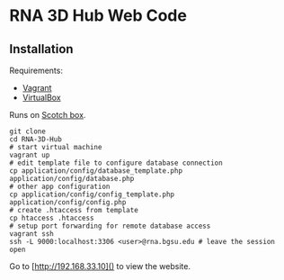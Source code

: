 # RNA 3D Hub Web Code

## Installation

Requirements:

* [Vagrant](https://www.vagrantup.com/)
* [VirtualBox](http://www.virtualbox.org/)

Runs on [Scotch box](https://github.com/scotch-io/scotch-box).

```
git clone 
cd RNA-3D-Hub
# start virtual machine
vagrant up
# edit template file to configure database connection
cp application/config/database_template.php application/config/database.php
# other app configuration
cp application/config/config_template.php application/config/config.php
# create .htaccess from template
cp htaccess .htaccess
# setup port forwarding for remote database access
vagrant ssh
ssh -L 9000:localhost:3306 <user>@rna.bgsu.edu # leave the session open
```

Go to [http://192.168.33.10]() to view the website.
